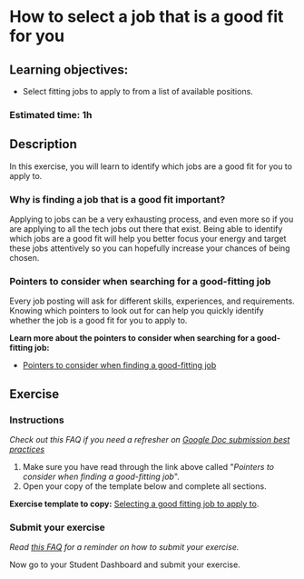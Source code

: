 # How to select a job that is a good fit for you

## Learning objectives:

- Select fitting jobs to apply to from a list of available positions.

### **Estimated time**: 1h

## Description

In this exercise, you will learn to identify which jobs are a good fit for you to apply to.

### Why is finding a job that is a good fit important?

Applying to jobs can be a very exhausting process, and even more so if you are applying to all the tech jobs out there that exist. Being able to identify which jobs are a good fit will help you better focus your energy and target these jobs attentively so you can hopefully increase your chances of being chosen.

### Pointers to consider when searching for a good-fitting job

Every job posting will ask for different skills, experiences, and requirements. Knowing which pointers to look out for can help you quickly identify whether the job is a good fit for you to apply to.

**Learn more about the pointers to consider when searching for a good-fitting job:**

- [Pointers to consider when finding a good-fitting job](https://github.com/microverseinc/curriculum-professional-skills/blob/main/job-search/pointers-to-consider-when-searching-for-a-good-fitting-job.md)

## Exercise

### Instructions

*Check out this FAQ if you need a refresher on [Google Doc submission best practices](https://microverse.zendesk.com/hc/en-us/articles/360063156813)*

1. Make sure you have read through the link above called "_Pointers to consider when finding a good-fitting job_".
2. Open your copy of the template below and complete all sections.

**Exercise template to copy:** [Selecting a good fitting job to apply to](https://docs.google.com/document/d/1mHSId0Eqr7E8yPJDQ82KzhkgJaGaiND8E28R6nXa2KQ/edit?usp=sharing).

### Submit your exercise

*Read [this FAQ](https://microverse.zendesk.com/hc/en-us/articles/360061344234) for a reminder on how to submit your exercise.* 

Now go to your Student Dashboard and submit your exercise.
